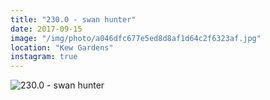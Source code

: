```yaml
---
title: "230.0 - swan hunter"
date: 2017-09-15
image: "/img/photo/a046dfc677e5ed8d8af1d64c2f6323af.jpg"
location: "Kew Gardens"
instagram: true
---
```


![230.0 - swan hunter](/img/photo/a046dfc677e5ed8d8af1d64c2f6323af.jpg)
